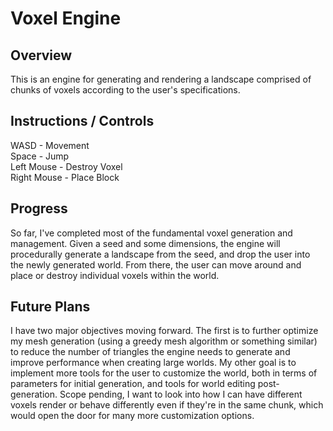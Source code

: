 # Voxel Engine

## Overview
This is an engine for generating and rendering a landscape comprised of chunks of voxels according to the user's specifications.

## Instructions / Controls
WASD - Movement  
Space - Jump  
Left Mouse - Destroy Voxel  
Right Mouse - Place Block  

## Progress
So far, I've completed most of the fundamental voxel generation and management. Given a seed and some dimensions, the engine will procedurally generate a landscape from the seed, and drop the user into the newly generated world. From there, the user can move around and place or destroy individual voxels within the world.

## Future Plans
I have two major objectives moving forward.
The first is to further optimize my mesh generation (using a greedy mesh algorithm or something similar) to reduce the number of triangles the engine needs to generate and improve performance when creating large worlds.
My other goal is to implement more tools for the user to customize the world, both in terms of parameters for initial generation, and tools for world editing post-generation. Scope pending, I want to look into how I can have different voxels render or behave differently even if they're in the same chunk, which would open the door for many more customization options.
